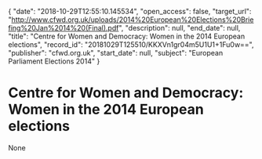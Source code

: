 {
  "date": "2018-10-29T12:55:10.145534", 
  "open_access": false, 
  "target_url": "http://www.cfwd.org.uk/uploads/2014%20European%20Elections%20Briefing%20Jan%2014%20(Final).pdf", 
  "description": null, 
  "end_date": null, 
  "title": "Centre for Women and Democracy: Women in the 2014 European elections", 
  "record_id": "20181029T125510/KKXVn1gr04m5U1U1+1Fu0w==", 
  "publisher": "cfwd.org.uk", 
  "start_date": null, 
  "subject": "European Parliament Elections 2014"
}

# Centre for Women and Democracy: Women in the 2014 European elections

None